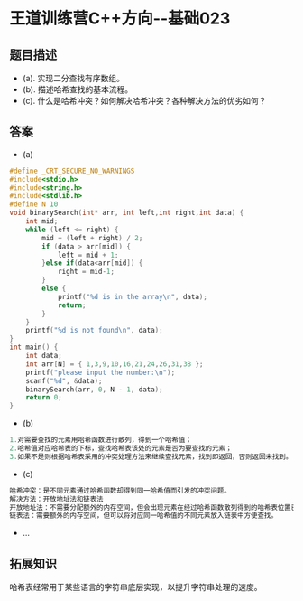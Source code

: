 # 王道训练营C++方向--基础023

## 题目描述

- (a). 实现二分查找有序数组。
- (b). 描述哈希查找的基本流程。
- (c). 什么是哈希冲突？如何解决哈希冲突？各种解决方法的优劣如何？

## 答案

- (a)

```c
#define _CRT_SECURE_NO_WARNINGS
#include<stdio.h>
#include<string.h>
#include<stdlib.h>
#define N 10
void binarySearch(int* arr, int left,int right,int data) {
	int mid;
	while (left <= right) {
		mid = (left + right) / 2;
		if (data > arr[mid]) {
			left = mid + 1;        
		}else if(data<arr[mid]) {
			right = mid-1;
		}
		else {
			printf("%d is in the array\n", data);
			return;
		}
	}
	printf("%d is not found\n", data);
}
int main() {
	int data;
	int arr[N] = { 1,3,9,10,16,21,24,26,31,38 };
	printf("please input the number:\n");
	scanf("%d", &data);
	binarySearch(arr, 0, N - 1, data);
	return 0;
}
```

- (b)

```c
1.对需要查找的元素用哈希函数进行散列，得到一个哈希值；
2.哈希值对应哈希表的下标，查找哈希表该处的元素是否为要查找的元素；
3.如果不是则根据哈希表采用的冲突处理方法来继续查找元素，找到即返回，否则返回未找到。
```

- (c)

```c
哈希冲突：是不同元素通过哈希函数却得到同一哈希值而引发的冲突问题。
解决方法：开放地址法和链表法
开放地址法：不需要分配额外的内存空间，但会出现元素在经过哈希函数散列得到的哈希表位置已经被本不属于此位置的元素占据；
链表法：需要额外的内存空间，但可以将对应同一哈希值的不同元素放入链表中方便查找。
```

- ...

## 拓展知识

哈希表经常用于某些语言的字符串底层实现，以提升字符串处理的速度。